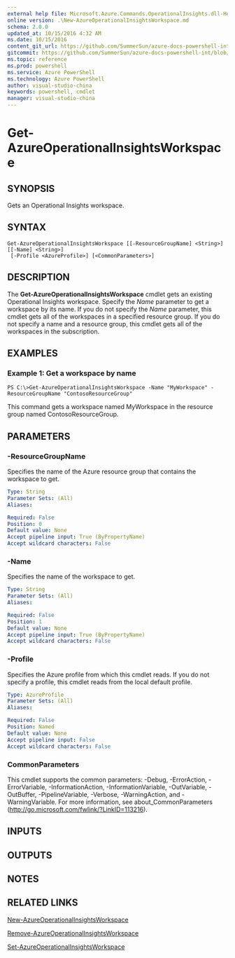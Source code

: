 ```yaml
---
external help file: Microsoft.Azure.Commands.OperationalInsights.dll-Help.xml
online version: .\New-AzureOperationalInsightsWorkspace.md
schema: 2.0.0
updated_at: 10/15/2016 4:32 AM
ms.date: 10/15/2016
content_git_url: https://github.com/SummerSun/azure-docs-powershell-int/blob/master/azureps-cmdlets-docs/ResourceManager/AzureRM.OperationalInsights/v0.9.8/CmdletMDs/Get-AzureOperationalInsightsWorkspace.md
gitcommit: https://github.com/SummerSun/azure-docs-powershell-int/blob/1bfd8e268acfc1799ad3f17c5a982578f54443cf/azureps-cmdlets-docs/ResourceManager/AzureRM.OperationalInsights/v0.9.8/CmdletMDs/Get-AzureOperationalInsightsWorkspace.md
ms.topic: reference
ms.prod: powershell
ms.service: Azure PowerShell
ms.technology: Azure PowerShell
author: visual-studio-china
keywords: powershell, cmdlet
manager: visual-studio-china
---
```


# Get-AzureOperationalInsightsWorkspace

## SYNOPSIS
Gets an Operational Insights workspace.

## SYNTAX

```
Get-AzureOperationalInsightsWorkspace [[-ResourceGroupName] <String>] [[-Name] <String>]
 [-Profile <AzureProfile>] [<CommonParameters>]
```

## DESCRIPTION
The **Get-AzureOperationalInsightsWorkspace** cmdlet gets an existing Operational Insights workspace.
Specify the *Name* parameter to get a workspace by its name.
If you do not specify the *Name* parameter, this cmdlet gets all of the workspaces in a specified resource group.
If you do not specify a name and a resource group, this cmdlet gets all of the workspaces in the subscription.

## EXAMPLES

### Example 1: Get a workspace by name
```
PS C:\>Get-AzureOperationalInsightsWorkspace -Name "MyWorkspace" -ResourceGroupName "ContosoResourceGroup"
```

This command gets a workspace named MyWorkspace in the resource group named ContosoResourceGroup.

## PARAMETERS

### -ResourceGroupName
Specifies the name of the Azure resource group that contains the workspace to get.

```yaml
Type: String
Parameter Sets: (All)
Aliases: 

Required: False
Position: 0
Default value: None
Accept pipeline input: True (ByPropertyName)
Accept wildcard characters: False
```

### -Name
Specifies the name of the workspace to get.

```yaml
Type: String
Parameter Sets: (All)
Aliases: 

Required: False
Position: 1
Default value: None
Accept pipeline input: True (ByPropertyName)
Accept wildcard characters: False
```

### -Profile
Specifies the Azure profile from which this cmdlet reads.
If you do not specify a profile, this cmdlet reads from the local default profile.

```yaml
Type: AzureProfile
Parameter Sets: (All)
Aliases: 

Required: False
Position: Named
Default value: None
Accept pipeline input: False
Accept wildcard characters: False
```

### CommonParameters
This cmdlet supports the common parameters: -Debug, -ErrorAction, -ErrorVariable, -InformationAction, -InformationVariable, -OutVariable, -OutBuffer, -PipelineVariable, -Verbose, -WarningAction, and -WarningVariable. For more information, see about_CommonParameters (http://go.microsoft.com/fwlink/?LinkID=113216).

## INPUTS

## OUTPUTS

## NOTES

## RELATED LINKS

[New-AzureOperationalInsightsWorkspace](.\New-AzureOperationalInsightsWorkspace.md)

[Remove-AzureOperationalInsightsWorkspace](.\Remove-AzureOperationalInsightsWorkspace.md)

[Set-AzureOperationalInsightsWorkspace](.\Set-AzureOperationalInsightsWorkspace.md)


